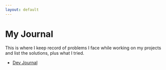 ```yaml
---
layout: default
---
```

<h1>My Journal</h1>
<p>This is where I keep record of problems I face while working on my projects and list the solutions, plus what I tried.</p>
<nav>
    <ul>
        <li><a href="jekyll\update\2024\06\03\welcome-to-jekyll.html">Dev Journal</a></li>
    </ul>
</nav>

